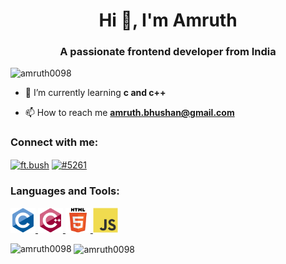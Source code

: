 <h1 align="center">Hi 👋, I'm Amruth</h1>
<h3 align="center">A passionate frontend developer from India</h3>

<p align="left"> <img src="https://komarev.com/ghpvc/?username=amruth0098&label=Profile%20views&color=0e75b6&style=flat" alt="amruth0098" /> </p>

- 🌱 I’m currently learning **c and c++**

- 📫 How to reach me **amruth.bhushan@gmail.com**

<h3 align="left">Connect with me:</h3>
<p align="left">
<a href="https://instagram.com/ft.bush" target="blank"><img align="center" src="https://raw.githubusercontent.com/rahuldkjain/github-profile-readme-generator/master/src/images/icons/Social/instagram.svg" alt="ft.bush" height="30" width="40" /></a>
<a href="https://discord.gg/#5261" target="blank"><img align="center" src="https://raw.githubusercontent.com/rahuldkjain/github-profile-readme-generator/master/src/images/icons/Social/discord.svg" alt="#5261" height="30" width="40" /></a>
</p>

<h3 align="left">Languages and Tools:</h3>
<p align="left"> <a href="https://www.cprogramming.com/" target="_blank"> <img src="https://raw.githubusercontent.com/devicons/devicon/master/icons/c/c-original.svg" alt="c" width="40" height="40"/> </a> <a href="https://www.w3schools.com/cpp/" target="_blank"> <img src="https://raw.githubusercontent.com/devicons/devicon/master/icons/cplusplus/cplusplus-original.svg" alt="cplusplus" width="40" height="40"/> </a> <a href="https://www.w3.org/html/" target="_blank"> <img src="https://raw.githubusercontent.com/devicons/devicon/master/icons/html5/html5-original-wordmark.svg" alt="html5" width="40" height="40"/> </a> <a href="https://developer.mozilla.org/en-US/docs/Web/JavaScript" target="_blank"> <img src="https://raw.githubusercontent.com/devicons/devicon/master/icons/javascript/javascript-original.svg" alt="javascript" width="40" height="40"/> </a> </p>

<p><img align="left" src="https://github-readme-stats.vercel.app/api/top-langs?username=amruth0098&show_icons=true&locale=en&layout=compact" alt="amruth0098" /></p>

<p>&nbsp;<img align="center" src="https://github-readme-stats.vercel.app/api?username=amruth0098&show_icons=true&locale=en" alt="amruth0098" /></p>
